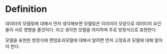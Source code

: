 # Definition 

데이터의 모델링에 대해서 먼저 생각해보면 모델링은 이러이러 모양으로 데이터의 요인들이 서로 영향을 줄것이다. 
라고 생각한 모델을 의미하며 주로 방정식으로 표현한다.  

모델을 표현한 방정식에 
랜덤효과모델에 대해서 알려면 먼저 고정효과 모델에 대해 알아야 한다. 
